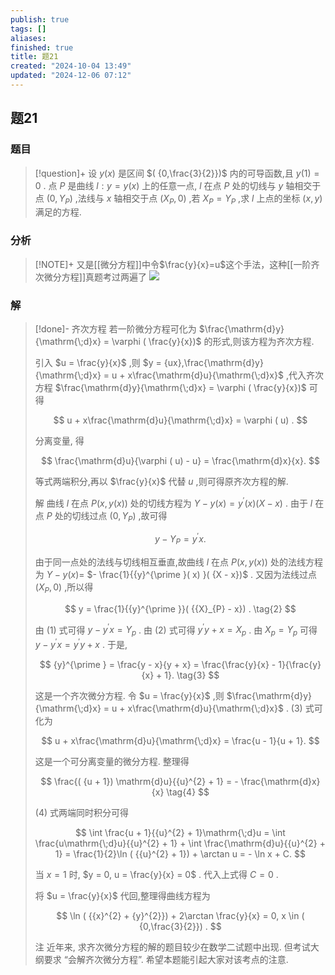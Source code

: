 ```yaml
---
publish: true
tags: []
aliases: 
finished: true
title: 题21
created: "2024-10-04 13:49"
updated: "2024-12-06 07:12"
---
```

## 题21
### 题目
> [!question]+
> 设 $y( x)$ 是区间 $( {0,\frac{3}{2}})$ 内的可导函数,且 $y( 1) = 0$ . 点 $P$ 是曲线 $l : y = y( x)$ 上的任意一点, $l$ 在点 $P$ 处的切线与 $y$ 轴相交于点 $( {0,{Y}_{P}})$ ,法线与 $x$ 轴相交于点 $( {{X}_{P},0})$ ,若 ${X}_{P} = {Y}_{P}$ ,求 $l$ 上点的坐标 $( {x, y})$ 满足的方程.
### 分析
> [!NOTE]+
> 又是[[微分方程]]中令$\frac{y}{x}=u$这个手法，这种[[一阶齐次微分方程]]真题考过两遍了
> ![](https://img.hwenyi.live/202412061504901.webp)
### 解
> [!done]-
> 齐次方程 若一阶微分方程可化为 $\frac{\mathrm{d}y}{\mathrm{\;d}x} = \varphi ( \frac{y}{x})$ 的形式,则该方程为齐次方程. 
> 
> 引入 $u = \frac{y}{x}$ ,则 $y = {ux},\frac{\mathrm{d}y}{\mathrm{\;d}x} = u + x\frac{\mathrm{d}u}{\mathrm{\;d}x}$ ,代入齐次方程 $\frac{\mathrm{d}y}{\mathrm{\;d}x} = \varphi ( \frac{y}{x})$ 可得
> 
> $$
> u + x\frac{\mathrm{d}u}{\mathrm{\;d}x} = \varphi ( u) .
> $$
> 
> 分离变量, 得
> 
> $$
> \frac{\mathrm{d}u}{\varphi ( u) - u} = \frac{\mathrm{d}x}{x}.
> $$
> 
> 等式两端积分,再以 $\frac{y}{x}$ 代替 $u$ ,则可得原齐次方程的解.
> 
> 解 曲线 $l$ 在点 $P( {x, y( x) })$ 处的切线方程为 $Y - y( x) = {y}^{\prime }( x) ( {X - x})$ . 由于 $l$ 在点 $P$ 处的切线过点 $( {0,{Y}_{P}})$ ,故可得
> 
> $$
> y - {Y}_{P} = {y}^{\prime }x. \tag{1}
> $$
> 
> 由于同一点处的法线与切线相互垂直,故曲线 $l$ 在点 $P( {x, y( x) })$ 处的法线方程为 $Y - y( x) =$ $- \frac{1}{{y}^{\prime }( x) }( {X - x})$ . 又因为法线过点 $( {{X}_{P},0})$ ,所以得
> 
> $$
> y = \frac{1}{{y}^{\prime }}( {{X}_{P} - x}) . \tag{2}
> $$
> 
> 由 (1) 式可得 $y - {y}^{\prime }x = {Y}_{p}$ . 由 (2) 式可得 ${y}^{\prime }y + x = {X}_{p}$ . 由 ${X}_{p} = {Y}_{p}$ 可得 $y - {y}^{\prime }x = {y}^{\prime }y + x$ . 于是,
> 
> $$
> {y}^{\prime } = \frac{y - x}{y + x} = \frac{\frac{y}{x} - 1}{\frac{y}{x} + 1}. \tag{3}
> $$
> 
> 这是一个齐次微分方程. 令 $u = \frac{y}{x}$ ,则 $\frac{\mathrm{d}y}{\mathrm{\;d}x} = u + x\frac{\mathrm{d}u}{\mathrm{\;d}x}$ . (3) 式可化为
> 
> $$
> u + x\frac{\mathrm{d}u}{\mathrm{\;d}x} = \frac{u - 1}{u + 1}.
> $$
> 
> 这是一个可分离变量的微分方程. 整理得
> 
> $$
> \frac{( {u + 1}) \mathrm{d}u}{{u}^{2} + 1} = - \frac{\mathrm{d}x}{x} \tag{4}
> $$
> 
> (4) 式两端同时积分可得
> 
> $$
> \int \frac{u + 1}{{u}^{2} + 1}\mathrm{\;d}u = \int \frac{u\mathrm{\;d}u}{{u}^{2} + 1} + \int \frac{\mathrm{d}u}{{u}^{2} + 1} = \frac{1}{2}\ln ( {{u}^{2} + 1}) + \arctan u = - \ln x + C.
> $$
> 
> 当 $x = 1$ 时, $y = 0, u = \frac{y}{x} = 0$ . 代入上式得 $C = 0$ .
> 
> 将 $u = \frac{y}{x}$ 代回,整理得曲线方程为
> 
> $$
> \ln ( {{x}^{2} + {y}^{2}}) + 2\arctan \frac{y}{x} = 0, x \in ( {0,\frac{3}{2}}) .
> $$
> 
> 注 近年来, 求齐次微分方程的解的题目较少在数学二试题中出现. 但考试大纲要求 “会解齐次微分方程”. 希望本题能引起大家对该考点的注意.